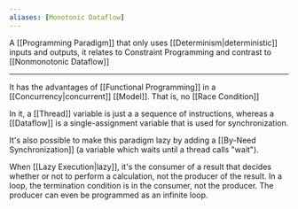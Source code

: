 ```yaml
---
aliases: [Monotonic Dataflow]
---
```


A [[Programming Paradigm]] that only uses [[Determinism|deterministic]] inputs and outputs, it relates to Constraint Programming and contrast to [[Nonmonotonic Dataflow]]

---

It has the advantages of [[Functional Programming]] in a [[Concurrency|concurrent]] [[Model]]. That is, no [[Race Condition]]

In it, a [[Thread]] variable is just a a sequence of instructions, whereas a [[Dataflow]] is a single-assignment variable that is used for synchronization.

It's also possible to make this paradigm lazy by adding a [[By-Need Synchronization]] (a variable which waits until a thread calls "wait").

When [[Lazy Execution|lazy]], it's the consumer of a result that decides whether or not to perform a calculation, not the producer of the result. In a loop, the termination condition is in the consumer, not the producer. The producer can even be programmed as an infinite loop.

